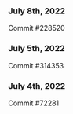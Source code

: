 ### July 8th, 2022

Commit #228520

### July 5th, 2022

Commit #314353


### July 4th, 2022

Commit #72281
